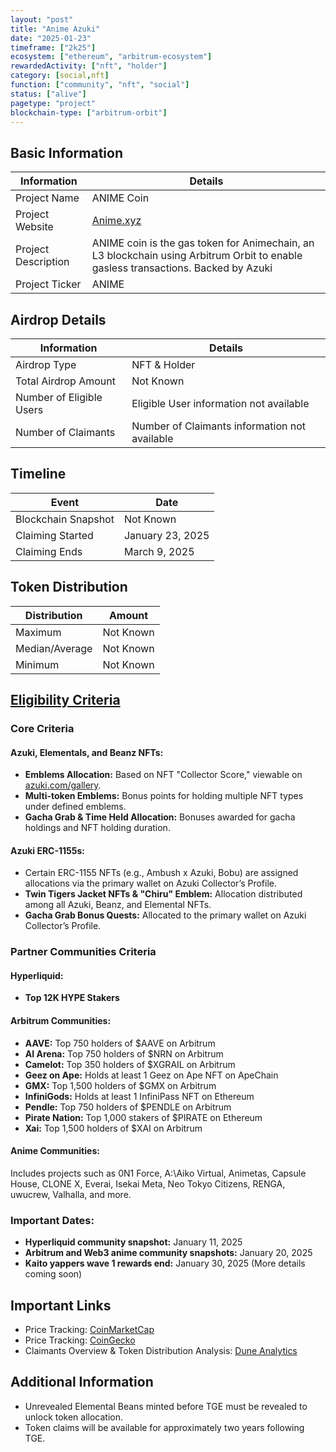 ```yaml
---
layout: "post"
title: "Anime Azuki"
date: "2025-01-23"
timeframe: ["2k25"]
ecosystem: ["ethereum", "arbitrum-ecosystem"]
rewardedActivity: ["nft", "holder"]
category: [social,nft]
function: ["community", "nft", "social"]
status: ["alive"]
pagetype: "project"
blockchain-type: ["arbitrum-orbit"]
---
```


## Basic Information

| Information         | Details                                                                                                                           |
| ------------------- | --------------------------------------------------------------------------------------------------------------------------------- |
| Project Name        | ANIME Coin                                                                                                                        |
| Project Website     | [Anime.xyz](https://www.anime.xyz/)                                                                                               |
| Project Description | ANIME coin is the gas token for Animechain, an L3 blockchain using Arbitrum Orbit to enable gasless transactions. Backed by Azuki |
| Project Ticker      | ANIME                                                                                                                             |

## Airdrop Details

| Information              | Details                                       |
| ------------------------ | --------------------------------------------- |
| Airdrop Type             | NFT & Holder                                  |
| Total Airdrop Amount     | Not Known                                     |
| Number of Eligible Users | Eligible User information not available       |
| Number of Claimants      | Number of Claimants information not available |

## Timeline

| Event               | Date             |
| ------------------- | ---------------- |
| Blockchain Snapshot | Not Known        |
| Claiming Started    | January 23, 2025 |
| Claiming Ends       | March 9, 2025    |

## Token Distribution

| Distribution   | Amount    |
| -------------- | --------- |
| Maximum        | Not Known |
| Median/Average | Not Known |
| Minimum        | Not Known |

## [Eligibility Criteria](https://www.anime.xyz/faq#token-allocation-determination)

### Core Criteria

#### Azuki, Elementals, and Beanz NFTs:

- **Emblems Allocation:** Based on NFT "Collector Score," viewable on [azuki.com/gallery](https://azuki.com/gallery).
- **Multi-token Emblems:** Bonus points for holding multiple NFT types under defined emblems.
- **Gacha Grab & Time Held Allocation:** Bonuses awarded for gacha holdings and NFT holding duration.

#### Azuki ERC-1155s:

- Certain ERC-1155 NFTs (e.g., Ambush x Azuki, Bobu) are assigned allocations via the primary wallet on Azuki Collector’s Profile.
- **Twin Tigers Jacket NFTs & "Chiru" Emblem:** Allocation distributed among all Azuki, Beanz, and Elemental NFTs.
- **Gacha Grab Bonus Quests:** Allocated to the primary wallet on Azuki Collector’s Profile.

### Partner Communities Criteria

#### Hyperliquid:

- **Top 12K HYPE Stakers**

#### Arbitrum Communities:

- **AAVE:** Top 750 holders of $AAVE on Arbitrum
- **AI Arena:** Top 750 holders of $NRN on Arbitrum
- **Camelot:** Top 350 holders of $XGRAIL on Arbitrum
- **Geez on Ape:** Holds at least 1 Geez on Ape NFT on ApeChain
- **GMX:** Top 1,500 holders of $GMX on Arbitrum
- **InfiniGods:** Holds at least 1 InfiniPass NFT on Ethereum
- **Pendle:** Top 750 holders of $PENDLE on Arbitrum
- **Pirate Nation:** Top 1,000 stakers of $PIRATE on Ethereum
- **Xai:** Top 1,500 holders of $XAI on Arbitrum

#### Anime Communities:

Includes projects such as 0N1 Force, A:\Aiko Virtual, Animetas, Capsule House, CLONE X, Everai, Isekai Meta, Neo Tokyo Citizens, RENGA, uwucrew, Valhalla, and more.

### Important Dates:

- **Hyperliquid community snapshot:** January 11, 2025
- **Arbitrum and Web3 anime community snapshots:** January 20, 2025
- **Kaito yappers wave 1 rewards end:** January 30, 2025 (More details coming soon)

## Important Links

- Price Tracking: [CoinMarketCap](https://coinmarketcap.com/currencies/anime)
- Price Tracking: [CoinGecko](https://www.coingecko.com/en/coins/anime)
- Claimants Overview & Token Distribution Analysis: [Dune Analytics](https://dune.com/entropy_advisors/anime-airdrop-analysis)

## Additional Information

- Unrevealed Elemental Beans minted before TGE must be revealed to unlock token allocation.
- Token claims will be available for approximately two years following TGE.